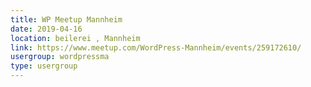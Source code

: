 ```yaml
---
title: WP Meetup Mannheim
date: 2019-04-16
location: beilerei , Mannheim
link: https://www.meetup.com/WordPress-Mannheim/events/259172610/
usergroup: wordpressma
type: usergroup
---
```


